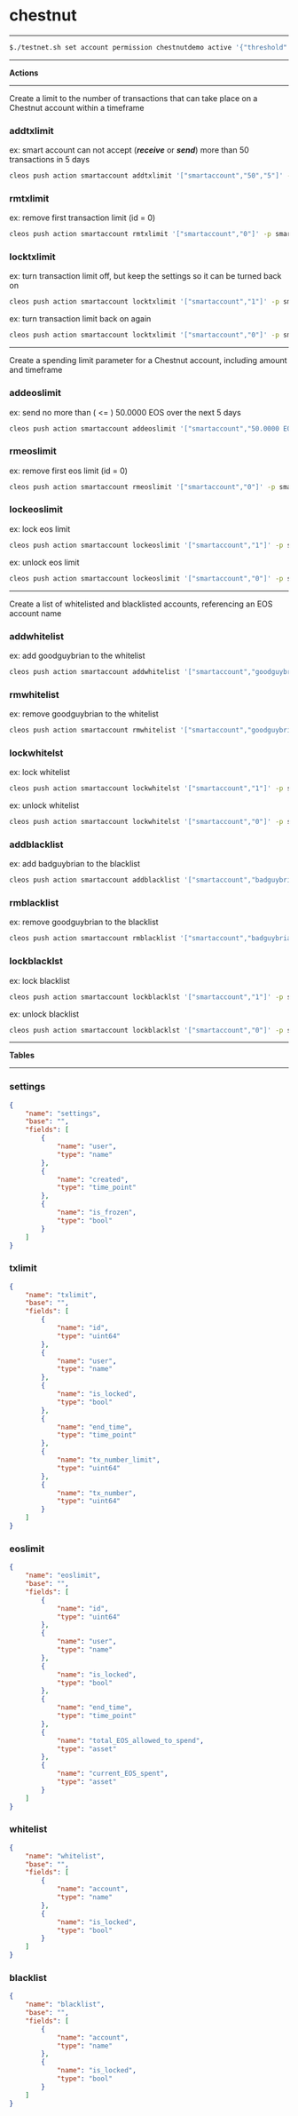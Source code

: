 # chestnut

---
```bash
$./testnet.sh set account permission chestnutdemo active '{"threshold": 1, "accounts": [{"permission": {"actor":"dantestaccnt","permission":"active"},"weight":1},{"permission":{"actor":"jacktestacnt","permission":"active"},"weight":1}]}' -p chestnutdemo@active
```
---


**Actions**

---
Create a limit to the number of transactions that can take place on a Chestnut account within a timeframe
### addtxlimit
ex: smart account can not accept (_**receive**_ or _**send**_) more than 50 transactions in 5 days
```bash
cleos push action smartaccount addtxlimit '["smartaccount","50","5"]' -p smartaccount
```

### rmtxlimit
ex: remove first transaction limit (id = 0)
```bash
cleos push action smartaccount rmtxlimit '["smartaccount","0"]' -p smartaccount
```

### locktxlimit
ex: turn transaction limit off, but keep the settings so it can be turned back on
```bash
cleos push action smartaccount locktxlimit '["smartaccount","1"]' -p smartaccount
```
ex: turn transaction limit back on again
```bash
cleos push action smartaccount locktxlimit '["smartaccount","0"]' -p smartaccount
```

---
Create a spending limit parameter for a Chestnut account, including amount and timeframe
### addeoslimit
ex: send no more than ( <= ) 50.0000 EOS over the next 5 days
```bash
cleos push action smartaccount addeoslimit '["smartaccount","50.0000 EOS","5"]' -p smartaccount
```

### rmeoslimit
ex: remove first eos limit (id = 0)
```bash
cleos push action smartaccount rmeoslimit '["smartaccount","0"]' -p smartaccount
```

### lockeoslimit
ex: lock eos limit
```bash
cleos push action smartaccount lockeoslimit '["smartaccount","1"]' -p smartaccount
```
ex: unlock eos limit
```bash
cleos push action smartaccount lockeoslimit '["smartaccount","0"]' -p smartaccount
```

---
Create a list of whitelisted and blacklisted accounts, referencing an EOS account name
### addwhitelist
ex: add goodguybrian to the whitelist
```bash
cleos push action smartaccount addwhitelist '["smartaccount","goodguybrian"]' -p smartaccount
```

### rmwhitelist
ex: remove goodguybrian to the whitelist
```bash
cleos push action smartaccount rmwhitelist '["smartaccount","goodguybrian"]' -p smartaccount
```

### lockwhitelst
ex: lock whitelist
```bash
cleos push action smartaccount lockwhitelst '["smartaccount","1"]' -p smartaccount
```
ex: unlock whitelist
```bash
cleos push action smartaccount lockwhitelst '["smartaccount","0"]' -p smartaccount
```


### addblacklist
ex: add badguybrian to the blacklist
```bash
cleos push action smartaccount addblacklist '["smartaccount","badguybrian"]' -p smartaccount
```

### rmblacklist
ex: remove goodguybrian to the blacklist
```bash
cleos push action smartaccount rmblacklist '["smartaccount","badguybrian"]' -p smartaccount
```

### lockblacklst
ex: lock blacklist
```bash
cleos push action smartaccount lockblacklst '["smartaccount","1"]' -p smartaccount
```
ex: unlock blacklist
```bash
cleos push action smartaccount lockblacklst '["smartaccount","0"]' -p smartaccount
```

---
**Tables**

---
### settings
```json
{
    "name": "settings",
    "base": "",
    "fields": [
        {
            "name": "user",
            "type": "name"
        },
        {
            "name": "created",
            "type": "time_point"
        },
        {
            "name": "is_frozen",
            "type": "bool"
        }
    ]
}
```

### txlimit
```json
{
    "name": "txlimit",
    "base": "",
    "fields": [
        {
            "name": "id",
            "type": "uint64"
        },
        {
            "name": "user",
            "type": "name"
        },
        {
            "name": "is_locked",
            "type": "bool"
        },
        {
            "name": "end_time",
            "type": "time_point"
        },
        {
            "name": "tx_number_limit",
            "type": "uint64"
        },
        {
            "name": "tx_number",
            "type": "uint64"
        }
    ]
}
```

### eoslimit
```json
{
    "name": "eoslimit",
    "base": "",
    "fields": [
        {
            "name": "id",
            "type": "uint64"
        },
        {
            "name": "user",
            "type": "name"
        },
        {
            "name": "is_locked",
            "type": "bool"
        },
        {
            "name": "end_time",
            "type": "time_point"
        },
        {
            "name": "total_EOS_allowed_to_spend",
            "type": "asset"
        },
        {
            "name": "current_EOS_spent",
            "type": "asset"
        }
    ]
}
```

### whitelist
```json
{
    "name": "whitelist",
    "base": "",
    "fields": [
        {
            "name": "account",
            "type": "name"
        },
        {
            "name": "is_locked",
            "type": "bool"
        }
    ]
}
```

### blacklist
```json
{
    "name": "blacklist",
    "base": "",
    "fields": [
        {
            "name": "account",
            "type": "name"
        },
        {
            "name": "is_locked",
            "type": "bool"
        }
    ]
}
```
